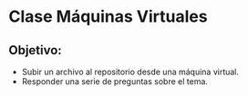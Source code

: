 # **Clase Máquinas Virtuales**
## **Objetivo:**
* Subir un archivo al repositorio desde una máquina virtual.
* Responder una serie de preguntas sobre el tema.
